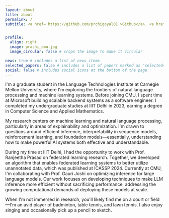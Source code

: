 ```yaml
---
layout: about
title: about
permalink: /
subtitle: <a href='https://github.com/prchigoyal01'>Github</a>. <a href='mailto:prachigoyal2191@gmail.com'>Email</a>. <a href='https://www.linkedin.com/in/prachi-goyal-cmu/'>Linkedin</a>.


profile:
  align: right
  image: prachi_cmu.jpg
  image_circular: false # crops the image to make it circular

news: true # includes a list of news items
selected_papers: false # includes a list of papers marked as "selected={true}"
social: false # includes social icons at the bottom of the page
---
```


I'm a graduate student in the Language Technologies Institute at Carnegie Mellon University, where I'm exploring the frontiers of natural language processing and machine learning systems. Before joining CMU, I spent time at Microsoft building scalable backend systems as a software engineer. I completed my undergraduate studies at IIIT Delhi in 2023, earning a degree in Computer Science and Applied Mathematics.

My research centers on machine learning and natural language processing, particularly in areas of explainability and optimization. I'm drawn to questions around efficient inference, interpretability in sequence models, reinforcement learning, and foundation models—essentially, understanding how to make powerful AI systems both effective and understandable.

During my time at IIIT Delhi, I had the opportunity to work with Prof. Ranjeetha Prasad on federated learning research. Together, we developed an algorithm that enables federated learning systems to better utilize unannotated data, which was published at ICASSP 2024. Currently at CMU, I'm collaborating with Prof. Gauri Joshi on optimizing inference for large language models. Our work focuses on developing techniques to make LLM inference more efficient without sacrificing performance, addressing the growing computational demands of deploying these models at scale.

When I'm not immersed in research, you'll likely find me on a court or field—I'm an avid player of badminton, table tennis, and lawn tennis. I also enjoy singing and occasionally pick up a pencil to sketch.